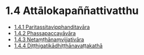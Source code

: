 

# 1.4 Attālokapaññattivatthu

* [1.4.1 Paritassitavipphanditavāra](1.4/1.4.1.md)
* [1.4.2 Phassapaccayāvāra](1.4/1.4.2.md)
* [1.4.3 Netaṃṭhānaṃvijjativāra](1.4/1.4.3.md)
* [1.4.4 Diṭṭhigatikādhiṭṭhānavaṭṭakathā](1.4/1.4.4.md)



